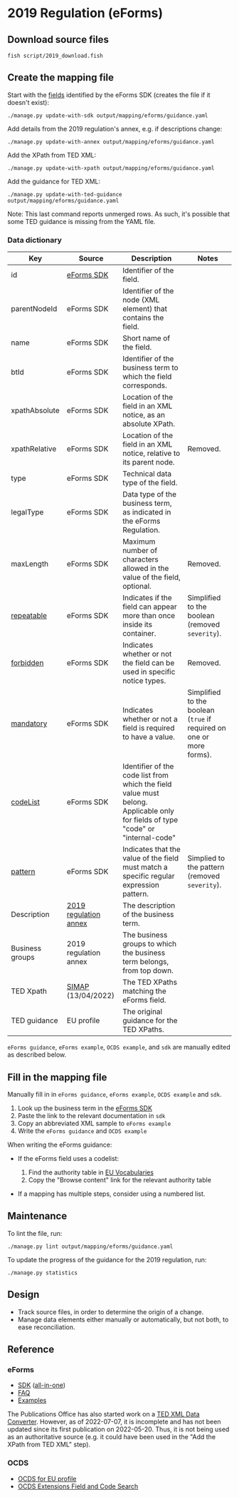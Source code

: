 # 2019 Regulation (eForms)

## Download source files

    fish script/2019_download.fish

## Create the mapping file

Start with the [fields](https://docs.ted.europa.eu/eforms/0.6.0/fields/index.html) identified by the eForms SDK (creates the file if it doesn't exist):

    ./manage.py update-with-sdk output/mapping/eforms/guidance.yaml

Add details from the 2019 regulation's annex, e.g. if descriptions change:

    ./manage.py update-with-annex output/mapping/eforms/guidance.yaml

Add the XPath from TED XML:

    ./manage.py update-with-xpath output/mapping/eforms/guidance.yaml

Add the guidance for TED XML:

    ./manage.py update-with-ted-guidance output/mapping/eforms/guidance.yaml

Note: This last command reports unmerged rows. As such, it's possible that some TED guidance is missing from the YAML file.

### Data dictionary

Key | Source | Description | Notes
-- | -- | -- | --
id | [eForms SDK](https://docs.ted.europa.eu/eforms/0.6.0/fields/index.html#_field_properties) | Identifier of the field. |
parentNodeId | eForms SDK | Identifier of the node (XML element) that contains the field. |
name | eForms SDK | Short name of the field. |
btId | eForms SDK | Identifier of the business term to which the field corresponds. |
xpathAbsolute | eForms SDK | Location of the field in an XML notice, as an absolute XPath. |
xpathRelative | eForms SDK | Location of the field in an XML notice, relative to its parent node. | Removed.
type | eForms SDK | Technical data type of the field. |
legalType | eForms SDK | Data type of the business term, as indicated in the eForms Regulation. |
maxLength | eForms SDK | Maximum number of characters allowed in the value of the field, optional. | Removed.
[repeatable](https://docs.ted.europa.eu/eforms/0.6.0/fields/index.html#_repeatable) | eForms SDK | Indicates if the field can appear more than once inside its container. | Simplified to the boolean (removed `severity`).
[forbidden](https://docs.ted.europa.eu/eforms/0.6.0/fields/index.html#_forbidden) | eForms SDK | Indicates whether or not the field can be used in specific notice types. | Removed.
[mandatory](https://docs.ted.europa.eu/eforms/0.6.0/fields/index.html#_mandatory) | eForms SDK | Indicates whether or not a field is required to have a value. | Simplified to the boolean (`true` if required on one or more forms).
[codeList](https://docs.ted.europa.eu/eforms/0.6.0/fields/index.html#_codelist) | eForms SDK | Identifier of the code list from which the field value must belong. Applicable only for fields of type "code" or "internal-code" |
[pattern](https://docs.ted.europa.eu/eforms/0.6.0/fields/index.html#_pattern) | eForms SDK | Indicates that the value of the field must match a specific regular expression pattern. | Simplied to the pattern (removed `severity`).
Description | [2019 regulation annex](https://ec.europa.eu/growth/single-market/public-procurement/digital-procurement/eforms_en) | The description of the business term. |
Business groups | 2019 regulation annex | The business groups to which the business term belongs, from top down. |
TED Xpath | [SIMAP](https://simap.ted.europa.eu/en_GB/web/simap/eforms) (13/04/2022) | The TED XPaths matching the eForms field. |
TED guidance | EU profile | The original guidance for the TED XPaths. |

`eForms guidance`, `eForms example`, `OCDS example`, and `sdk` are manually edited as described below.

## Fill in the mapping file

Manually fill in in `eForms guidance`, `eForms example`, `OCDS example` and `sdk`.

1. Look up the business term in the [eForms SDK](https://docs.ted.europa.eu/eforms/0.6.0/schema/all-in-one.html)
1. Paste the link to the relevant documentation in `sdk`
1. Copy an abbreviated XML sample to `eForms example`
1. Write the `eForms guidance` and `OCDS example`

When writing the eForms guidance:

* If the eForms field uses a codelist:

  1. Find the authority table in [EU Vocabularies](https://op.europa.eu/en/web/eu-vocabularies/authority-tables)
  1. Copy the "Browse content" link for the relevant authority table

* If a mapping has multiple steps, consider using a numbered list.

## Maintenance

To lint the file, run:

    ./manage.py lint output/mapping/eforms/guidance.yaml

To update the progress of the guidance for the 2019 regulation, run:

    ./manage.py statistics

## Design

* Track source files, in order to determine the origin of a change.
* Manage data elements either manually or automatically, but not both, to ease reconciliation.

## Reference

### eForms

* [SDK](https://docs.ted.europa.eu/eforms/0.6.0/) ([all-in-one](https://docs.ted.europa.eu/eforms/0.6.0/schema/all-in-one.html))
* [FAQ](https://docs.ted.europa.eu/home/eforms/FAQ/index.html)
* [Examples](https://github.com/OP-TED/eForms-SDK/tree/main/examples)

The Publications Office has also started work on a [TED XML Data Converter](https://github.com/OP-TED/ted-xml-data-converter). However, as of 2022-07-07, it is incomplete and has not been updated since its first publication on 2022-05-20. Thus, it is not being used as an authoritative source (e.g. it could have been used in the "Add the XPath from TED XML" step).

### OCDS

* [OCDS for EU profile](https://standard.open-contracting.org/profiles/eu/latest/en/forms/)
* [OCDS Extensions Field and Code Search](https://open-contracting.github.io/editor-tools/)
